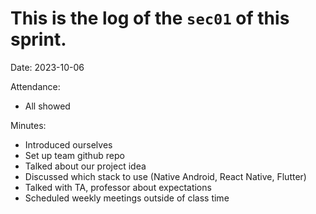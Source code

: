 # This is the log of the `sec01` of this sprint.

Date: 2023-10-06

Attendance:
- All showed

Minutes:
- Introduced ourselves
- Set up team github repo
- Talked about our project idea
- Discussed which stack to use (Native Android, React Native, Flutter)
- Talked with TA, professor about expectations 
- Scheduled weekly meetings outside of class time
